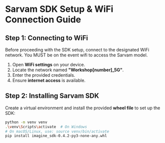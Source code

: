 # **Sarvam SDK Setup & WiFi Connection Guide**

## **Step 1: Connecting to WiFi**
Before proceeding with the SDK setup, connect to the designated WiFi network. You MUST be on the event wifi to access the Sarvam model.
1. Open **WiFi settings** on your device.
2. Locate the network named **"Workshop[number]_5G"**.
3. Enter the provided credentials.
4. Ensure **internet access** is available.


## **Step 2: Installing Sarvam SDK**
Create a virtual environment and install the provided **wheel file** to set up the SDK:
```bash
python -m venv venv
.\venv\Scripts\activate  # On Windows
# On macOS/Linux, use: source venv/bin/activate
pip install imagine_sdk-0.4.2-py3-none-any.whl
```
